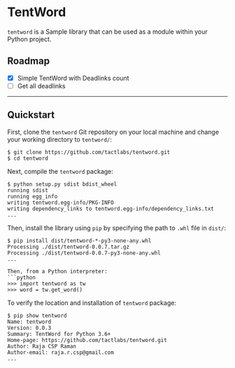 # TentWord
`tentword` is a Sample library that can be used as a module within your Python project.
## Roadmap
- [x] Simple TentWord with Deadlinks count
- [ ] Get all deadlinks
---------------------------

## Quickstart
First, clone the `tentword` Git repository on your local machine and change your working directory to `tentword/`:
```console
$ git clone https://github.com/tactlabs/tentword.git
$ cd tentword
```
Next, compile the `tentword` package:
```console
$ python setup.py sdist bdist_wheel
running sdist
running egg_info
writing tentword.egg-info/PKG-INFO
writing dependency_links to tentword.egg-info/dependency_links.txt
...
```
Then, install the library using `pip` by specifying the path to `.whl` file in `dist/`:
```console
$ pip install dist/tentword-*-py3-none-any.whl
Processing ./dist/tentword-0.0.7.tar.gz
Processing ./dist/tentword-0.0.7-py3-none-any.whl
...

Then, from a Python interpreter:
```python
>>> import tentword as tw
>>> word = tw.get_word()
```

To verify the location and installation of `tentword` package:
```console
$ pip show tentword
Name: tentword
Version: 0.0.3
Summary: TentWord for Python 3.6+
Home-page: https://github.com/tactlabs/tentword.git
Author: Raja CSP Raman
Author-email: raja.r.csp@gmail.com
...
```